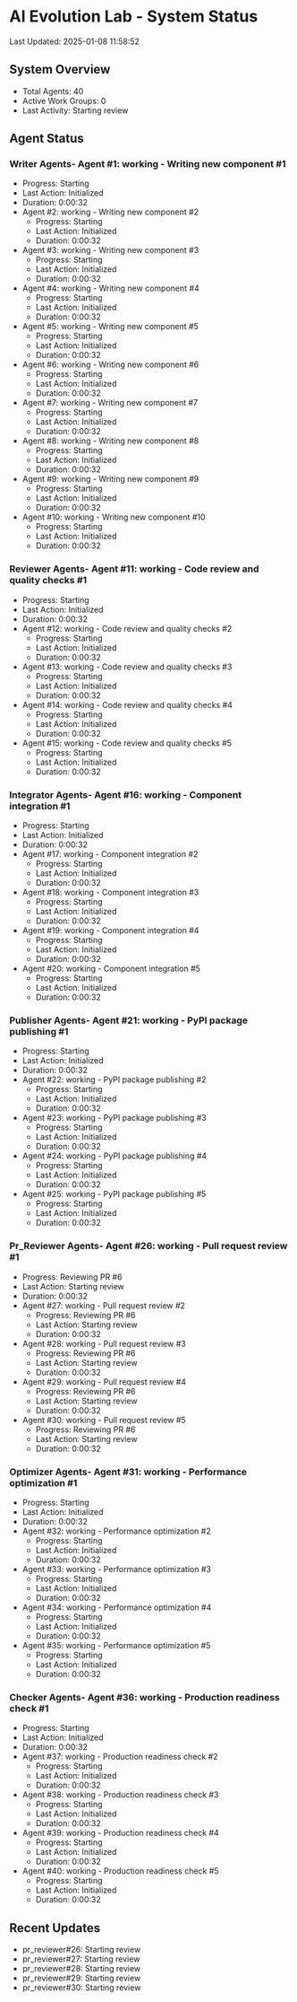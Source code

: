 # AI Evolution Lab - System Status
Last Updated: 2025-01-08 11:58:52

## System Overview
- Total Agents: 40
- Active Work Groups: 0
- Last Activity: Starting review

## Agent Status

### Writer Agents- Agent #1: working - Writing new component #1
  - Progress: Starting
  - Last Action: Initialized
  - Duration: 0:00:32
- Agent #2: working - Writing new component #2
  - Progress: Starting
  - Last Action: Initialized
  - Duration: 0:00:32
- Agent #3: working - Writing new component #3
  - Progress: Starting
  - Last Action: Initialized
  - Duration: 0:00:32
- Agent #4: working - Writing new component #4
  - Progress: Starting
  - Last Action: Initialized
  - Duration: 0:00:32
- Agent #5: working - Writing new component #5
  - Progress: Starting
  - Last Action: Initialized
  - Duration: 0:00:32
- Agent #6: working - Writing new component #6
  - Progress: Starting
  - Last Action: Initialized
  - Duration: 0:00:32
- Agent #7: working - Writing new component #7
  - Progress: Starting
  - Last Action: Initialized
  - Duration: 0:00:32
- Agent #8: working - Writing new component #8
  - Progress: Starting
  - Last Action: Initialized
  - Duration: 0:00:32
- Agent #9: working - Writing new component #9
  - Progress: Starting
  - Last Action: Initialized
  - Duration: 0:00:32
- Agent #10: working - Writing new component #10
  - Progress: Starting
  - Last Action: Initialized
  - Duration: 0:00:32

### Reviewer Agents- Agent #11: working - Code review and quality checks #1
  - Progress: Starting
  - Last Action: Initialized
  - Duration: 0:00:32
- Agent #12: working - Code review and quality checks #2
  - Progress: Starting
  - Last Action: Initialized
  - Duration: 0:00:32
- Agent #13: working - Code review and quality checks #3
  - Progress: Starting
  - Last Action: Initialized
  - Duration: 0:00:32
- Agent #14: working - Code review and quality checks #4
  - Progress: Starting
  - Last Action: Initialized
  - Duration: 0:00:32
- Agent #15: working - Code review and quality checks #5
  - Progress: Starting
  - Last Action: Initialized
  - Duration: 0:00:32

### Integrator Agents- Agent #16: working - Component integration #1
  - Progress: Starting
  - Last Action: Initialized
  - Duration: 0:00:32
- Agent #17: working - Component integration #2
  - Progress: Starting
  - Last Action: Initialized
  - Duration: 0:00:32
- Agent #18: working - Component integration #3
  - Progress: Starting
  - Last Action: Initialized
  - Duration: 0:00:32
- Agent #19: working - Component integration #4
  - Progress: Starting
  - Last Action: Initialized
  - Duration: 0:00:32
- Agent #20: working - Component integration #5
  - Progress: Starting
  - Last Action: Initialized
  - Duration: 0:00:32

### Publisher Agents- Agent #21: working - PyPI package publishing #1
  - Progress: Starting
  - Last Action: Initialized
  - Duration: 0:00:32
- Agent #22: working - PyPI package publishing #2
  - Progress: Starting
  - Last Action: Initialized
  - Duration: 0:00:32
- Agent #23: working - PyPI package publishing #3
  - Progress: Starting
  - Last Action: Initialized
  - Duration: 0:00:32
- Agent #24: working - PyPI package publishing #4
  - Progress: Starting
  - Last Action: Initialized
  - Duration: 0:00:32
- Agent #25: working - PyPI package publishing #5
  - Progress: Starting
  - Last Action: Initialized
  - Duration: 0:00:32

### Pr_Reviewer Agents- Agent #26: working - Pull request review #1
  - Progress: Reviewing PR #6
  - Last Action: Starting review
  - Duration: 0:00:32
- Agent #27: working - Pull request review #2
  - Progress: Reviewing PR #6
  - Last Action: Starting review
  - Duration: 0:00:32
- Agent #28: working - Pull request review #3
  - Progress: Reviewing PR #6
  - Last Action: Starting review
  - Duration: 0:00:32
- Agent #29: working - Pull request review #4
  - Progress: Reviewing PR #6
  - Last Action: Starting review
  - Duration: 0:00:32
- Agent #30: working - Pull request review #5
  - Progress: Reviewing PR #6
  - Last Action: Starting review
  - Duration: 0:00:32

### Optimizer Agents- Agent #31: working - Performance optimization #1
  - Progress: Starting
  - Last Action: Initialized
  - Duration: 0:00:32
- Agent #32: working - Performance optimization #2
  - Progress: Starting
  - Last Action: Initialized
  - Duration: 0:00:32
- Agent #33: working - Performance optimization #3
  - Progress: Starting
  - Last Action: Initialized
  - Duration: 0:00:32
- Agent #34: working - Performance optimization #4
  - Progress: Starting
  - Last Action: Initialized
  - Duration: 0:00:32
- Agent #35: working - Performance optimization #5
  - Progress: Starting
  - Last Action: Initialized
  - Duration: 0:00:32

### Checker Agents- Agent #36: working - Production readiness check #1
  - Progress: Starting
  - Last Action: Initialized
  - Duration: 0:00:32
- Agent #37: working - Production readiness check #2
  - Progress: Starting
  - Last Action: Initialized
  - Duration: 0:00:32
- Agent #38: working - Production readiness check #3
  - Progress: Starting
  - Last Action: Initialized
  - Duration: 0:00:32
- Agent #39: working - Production readiness check #4
  - Progress: Starting
  - Last Action: Initialized
  - Duration: 0:00:32
- Agent #40: working - Production readiness check #5
  - Progress: Starting
  - Last Action: Initialized
  - Duration: 0:00:32


## Recent Updates
- pr_reviewer#26: Starting review
- pr_reviewer#27: Starting review
- pr_reviewer#28: Starting review
- pr_reviewer#29: Starting review
- pr_reviewer#30: Starting review
